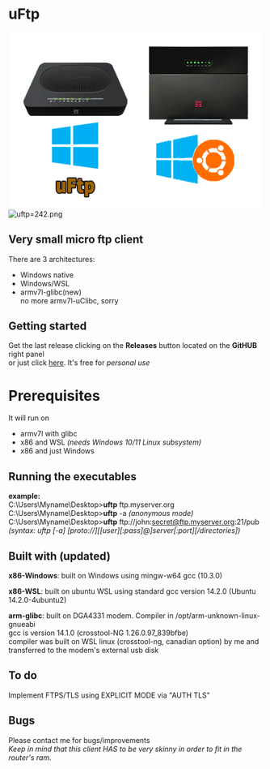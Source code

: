 # uFtp
![uftp.png](uftp.png)
![uftp=242.png](uftp-242.png)

## Very small micro ftp client
There are 3 architectures:<BR>
- Windows native<BR>
- Windows/WSL<BR>
- armv7l-glibc(new)<BR>
no more armv7l-uClibc, sorry<BR>

## Getting started
Get the last release clicking on the **Releases** button located on the **GitHUB** right panel<BR>
or just click [here](https://github.com/uomoukko/uFtp/releases/). It's free for *personal use*<BR>

# Prerequisites
It will run on<BR>
- armv7l with glibc<BR>
- x86 and WSL *(needs Windows 10/11 Linux subsystem)*<BR>
- x86 and just Windows<BR>

## Running the executables
**example:**<BR>
C:\Users\Myname\Desktop>**uftp** ftp.myserver.org<BR>
C:\Users\Myname\Desktop>**uftp** -a *(anonymous mode)*<BR>
C:\Users\Myname\Desktop>**uftp** ftp://john:secret@ftp.myserver.org:21/pub<BR>
*(syntax: uftp [-a] [proto://][[user][:pass]@]server[:port][/directories])*<BR>

## Built with (updated)
**x86-Windows**: built on Windows using mingw-w64 gcc (10.3.0)<BR>

**x86-WSL**: built on ubuntu WSL using standard gcc version 14.2.0 (Ubuntu 14.2.0-4ubuntu2)<BR>

**arm-glibc**: built on DGA4331 modem. Compiler in /opt/arm-unknown-linux-gnueabi<BR>
gcc is version 14.1.0 (crosstool-NG 1.26.0.97_839bfbe)<BR>
compiler was built on WSL linux (crosstool-ng, canadian option) by me and transferred to the modem's external usb disk<BR>



## To do
Implement FTPS/TLS using EXPLICIT MODE via "AUTH TLS"

## Bugs
Please contact me for bugs/improvements<BR>
*Keep in mind that this client HAS to be very skinny in order to fit in the router's ram.<BR>*

